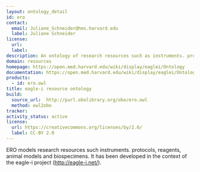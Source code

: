 ```yaml
---
layout: ontology_detail
id: ero
contact:
  email: Juliane_Schneider@hms.harvard.edu
  label: Juliane Schneider
license:
  url:
  label:
description: An ontology of research resources such as instruments. protocols, reagents, animal models and biospecimens.
domain: resources
homepage: https://open.med.harvard.edu/wiki/display/eaglei/Ontology           
documentation: https://open.med.harvard.edu/wiki/display/eaglei/Ontology           
products:
  - id: ero.owl
title: eagle-i resource ontology
build:
  source_url:  http://purl.obolibrary.org/obo/ero.owl
  method: owl2obo
tracker: 
activity_status: active
license:
  url: https://creativecommons.org/licenses/by/2.0/
  label: CC-BY 2.0
---
```


ERO models research resources such instruments. protocols, reagents, animal models and biospecimens. It has been developed in the context of the eagle-i project  (http://eagle-i.net/).
